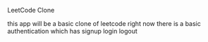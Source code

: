 LeetCode Clone 

this app will be a basic clone of leetcode
right now there is a basic authentication which has signup login logout 
